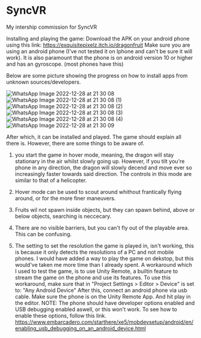 # SyncVR
My intership commission for SyncVR

Installing and playing the game:
Download the APK on your android phone using this link: 
https://exquisitepixelz.itch.io/dragonfruit
Make sure you are using an android phone (I've not tested it on Iphone and can't be sure it will work). 
It is also paramount that the phone is on android version 10 or higher and has an gyroscope. (most phones have this)

Below are some picture showing the progress on how to install apps from unknown sources/developers. 

![WhatsApp Image 2022-12-28 at 21 30 08](https://user-images.githubusercontent.com/74294569/209868914-e3c60812-f15f-439b-a5a1-50c7d1a775a1.jpeg)
![WhatsApp Image 2022-12-28 at 21 30 08 (1)](https://user-images.githubusercontent.com/74294569/209868927-b036a81d-b641-4930-8da8-597f9c1526a1.jpeg)
![WhatsApp Image 2022-12-28 at 21 30 08 (2)](https://user-images.githubusercontent.com/74294569/209868930-897779d3-57dc-4f99-acf3-559276752973.jpeg)
![WhatsApp Image 2022-12-28 at 21 30 08 (3)](https://user-images.githubusercontent.com/74294569/209868936-1c514e5b-bec4-4ad4-b4aa-4350172036f7.jpeg)
![WhatsApp Image 2022-12-28 at 21 30 08 (4)](https://user-images.githubusercontent.com/74294569/209868938-dd6efd70-6f01-4d30-af39-c104cb0a4eda.jpeg)
![WhatsApp Image 2022-12-28 at 21 30 09](https://user-images.githubusercontent.com/74294569/209868942-45f1419e-758c-468c-9152-ca1fc68edf31.jpeg)

After which, it can be installed and played. The game should explain all there is. However, there are some things to be aware of.
1. you start the game in hover mode, meaning, the dragon will stay stationary in the air whilst slowly going up. However, if you tilt you're phone in any direction, the dragon will slowly decend and move ever so increasingly faster towards said direction. The controls in this mode are similar to that of a helicopter. 
2. Hover mode can be used to scout around whithout frantically flying around, or for the more finer maneuvers. 
3. Fruits wil not spawn inside objects, but they can spawn behind, above or below objects, searching is neccecary. 
4. There are no visible barriers, but you can't fly out of the playable area. This can be confusing. 

5. The setting to set the resolution the game is played in, isn't working, this is because it only detects the resolutions of a PC and not mobile phones.
I would have added a way to play the game on dekstop, but this would've taken me more time than I already spent. 
A workaround which I used to test the game, is to use Unity Remote, a builtin feature to stream the game on the phone and use its features.
To use this workaround, make sure that in "Project Settings > Editor > Device" is set to: "Any Android Device"
After this, connect an android phone via usb cable. Make sure the phone is on the Unity Remote App. And hit play in the editor. 
NOTE: The phone should have developer options enabled and USB debugging enabled aswell, or this won't work. To see how to enable these options, follow this link.
https://www.embarcadero.com/starthere/xe5/mobdevsetup/android/en/enabling_usb_debugging_on_an_android_device.html
